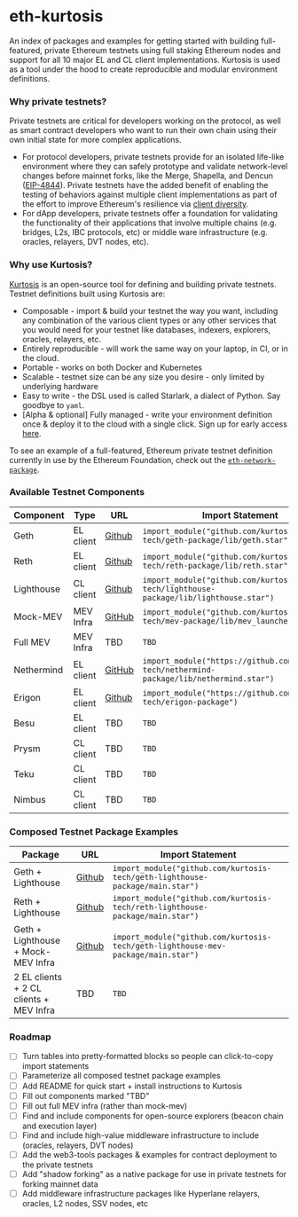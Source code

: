 # eth-kurtosis

An index of packages and examples for getting started with building full-featured, private Ethereum testnets using full staking Ethereum nodes and support for all 10 major EL and CL client implementations. Kurtosis is used as a tool under the hood to create reproducible and modular environment definitions. 

### Why private testnets?
Private testnets are critical for developers working on the protocol, as well as smart contract developers who want to run their own chain using their own initial state for more complex applications. 
* For protocol developers, private testnets provide for an isolated life-like environment where they can safely prototype and validate network-level changes before mainnet forks, like the Merge, Shapella, and Dencun ([EIP-4844](https://www.eip4844.com/)). Private testnets have the added benefit of enabling the testing of behaviors against multiple client implementations as part of the effort to improve Ethereum's resilience via [client diversity](https://clientdiversity.org/). 
* For dApp developers, private testnets offer a foundation for validating the functionality of their applications that involve multiple chains (e.g. bridges, L2s, IBC protocols, etc)  or middle ware infrastructure (e.g. oracles, relayers, DVT nodes, etc).   

### Why use Kurtosis?
[Kurtosis](https://www.kurtosis.com/) is an open-source tool for defining and building private testnets. Testnet definitions built using Kurtosis are:
* Composable - import & build your testnet the way you want, including any combination of the various client types or any  other services that you would need for your testnet like databases, indexers, explorers, oracles, relayers, etc.
* Entirely reproducible - will work the same way on your laptop, in CI, or in the cloud.  
* Portable - works on both Docker and Kubernetes
* Scalable - testnet size can be any size you desire - only limited by underlying hardware
* Easy to write - the DSL used is called Starlark, a dialect of Python. Say goodbye to `yaml`.
* [Alpha & optional] Fully managed - write your environment definition once & deploy it to the cloud with a single click. Sign up for early access [here](https://mp2k8nqxxgj.typeform.com/to/U1HcXT1H?typeform-source=github.com).

To see an example of a full-featured, Ethereum private testnet definition currently in use by the Ethereum Foundation, check out the [`eth-network-package`](https://github.com/kurtosis-tech/eth-network-package).

### Available Testnet Components

| Component | Type | URL | Import Statement |
| --- | --- | --- | --- |
| Geth | EL client | [Github](https://github.com/kurtosis-tech/geth-package) | `import_module("github.com/kurtosis-tech/geth-package/lib/geth.star")` |
| Reth | EL client | [Github](https://github.com/kurtosis-tech/reth-package) | `import_module("github.com/kurtosis-tech/reth-package/lib/reth.star")` |
| Lighthouse | CL client | [Github](https://github.com/kurtosis-tech/lighthouse-package) | `import_module("github.com/kurtosis-tech/lighthouse-package/lib/lighthouse.star")` |
| Mock-MEV | MEV Infra | [GitHub](https://github.com/kurtosis-tech/mev-package) | `import_module("github.com/kurtosis-tech/mev-package/lib/mev_launcher.star")` |
| Full MEV | MEV Infra | TBD | `TBD` |
| Nethermind | EL client | [GitHub](https://github.com/kurtosis-tech/nethermind-package) | `import_module("https://github.com/kurtosis-tech/nethermind-package/lib/nethermind.star")` |
| Erigon | EL client | [Github](https://github.com/kurtosis-tech/erigon-package) | `import_module("https://github.com/kurtosis-tech/erigon-package")` |
| Besu | EL client | TBD | `TBD` |
| Prysm | CL client | TBD | `TBD` |
| Teku | CL client | TBD | `TBD` |
| Nimbus | CL client | TBD | `TBD` |

### Composed Testnet Package Examples

| Package | URL | Import Statement |
| --- | --- | --- |
| Geth + Lighthouse | [Github](https://github.com/kurtosis-tech/geth-lighthouse-package) | `import_module("github.com/kurtosis-tech/geth-lighthouse-package/main.star")` |
| Reth + Lighthouse | [Github](https://github.com/kurtosis-tech/reth-lighthouse-package) | `import_module("github.com/kurtosis-tech/reth-lighthouse-package/main.star")` |
| Geth + Lighthouse + Mock-MEV Infra | [Github](https://github.com/kurtosis-tech/geth-lighthouse-mev-package) |  `import_module("github.com/kurtosis-tech/geth-lighthouse-mev-package/main.star")` |
| 2 EL clients + 2 CL clients + MEV Infra | TBD |  `TBD` |

### Roadmap

- [ ] Turn tables into pretty-formatted blocks so people can click-to-copy import statements
- [ ] Parameterize all composed testnet package examples
- [ ] Add README for quick start + install instructions to Kurtosis
- [ ] Fill out components marked "TBD"
- [ ] Fill out full MEV infra (rather than mock-mev)
- [ ] Find and include components for open-source explorers (beacon chain and execution layer)
- [ ] Find and include high-value middleware infrastructure to include (oracles, relayers, DVT nodes)
- [ ] Add the web3-tools packages & examples for contract deployment to the private testnets
- [ ] Add "shadow forking" as a native package for use in private testnets for forking mainnet data
- [ ] Add middleware infrastructure packages like Hyperlane relayers, oracles, L2 nodes, SSV nodes, etc
